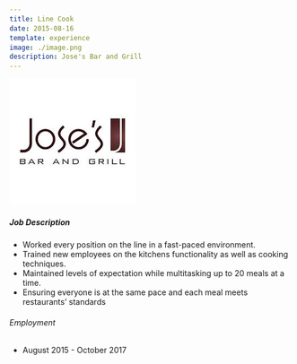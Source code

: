```yaml
---
title: Line Cook
date: 2015-08-16
template: experience
image: ./image.png
description: Jose's Bar and Grill
---
```


![image](./image.jpg)

##### Job Description

-   Worked every position on the line in a fast-paced environment.
-   Trained new employees on the kitchens functionality as well as cooking techniques.
-   Maintained levels of expectation while multitasking up to 20 meals at a time.
-   Ensuring everyone is at the same pace and each meal meets restaurants’ standards

###### Employment

-   August 2015 - October 2017
